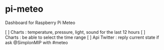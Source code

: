 # pi-meteo
Dashboard for Raspberry Pi Meteo

[ ] Charts : temperature, pressure, light, sound for the last 12 hours
[ ] Charts : be able to select the time range
[ ] Api Twitter : reply current state if ask @SimplonMIP with #meteo
